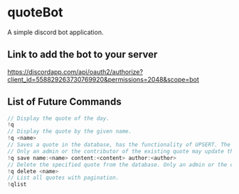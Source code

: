 # quoteBot
A simple discord bot application.

## Link to add the bot to your server
https://discordapp.com/api/oauth2/authorize?client_id=558829263730769920&permissions=2048&scope=bot

## List of Future Commands
```c
// Display the quote of the day.
!q
// Display the quote by the given name.
!q <name>
// Saves a quote in the database, has the functionality of UPSERT. The author field is optional.
// Only an admin or the contributor of the existing quote may update the aforementioned quote.
!q save name:<name> content:<content> author:<author>
// Delete the specified quote from the database. Only an admin or the contributor may delete the quote.
!q delete <name>
// List all quotes with pagination.
!qlist
```
